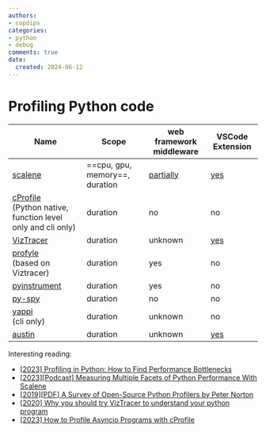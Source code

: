 ```yaml
---
authors:
- copdips
categories:
- python
- debug
comments: true
date:
  created: 2024-06-12
---
```


# Profiling Python code

| Name                                                                                       | Scope                          | web framework middleware                                       | VSCode Extension                                                                           |
| ------------------------------------------------------------------------------------------ | ------------------------------ | -------------------------------------------------------------- | ------------------------------------------------------------------------------------------ |
| [scalene](https://github.com/plasma-umass/scalene)                                         | ==cpu, gpu, memory==, duration | [partially](https://github.com/plasma-umass/scalene/issues/35) | [yes](https://marketplace.visualstudio.com/items?itemName=EmeryBerger.scalene)             |
| [cProfile](https://docs.python.org/3/library/profile.html)<br>(Python native, function level only and cli only) | duration                       | no                                                             | no                                                                                         |
| [VizTracer](https://github.com/gaogaotiantian/viztracer)                                   | duration                       | unknown                                                        | [yes](https://marketplace.visualstudio.com/items?itemName=gaogaotiantian.viztracer-vscode) |
| [profyle](https://github.com/vpcarlos/profyle)<br>(based on Viztracer)                     | duration                       | yes                                                            | no                                                                                         |
| [pyinstrument](https://github.com/joerick/pyinstrument)                                    | duration                       | yes                                                            | no                                                                                         |
| [py-spy](https://github.com/benfred/py-spy)                                                | duration                       | no                                                             | no                                                                                         |
| [yappi](https://github.com/sumerc/yappi)<br>(cli only)                                     | duration                       | unknown                                                        | no                                                                                         |
| [austin](https://github.com/P403n1x87/austin)                                              | duration                       | unknown                                                        | [yes](https://marketplace.visualstudio.com/items?itemName=p403n1x87.austin-vscode)         |

Interesting reading:

- [\[2023\] Profiling in Python: How to Find Performance Bottlenecks](https://realpython.com/python-profiling/)
- [\[2023\]\[Podcast\] Measuring Multiple Facets of Python Performance With Scalene](https://realpython.com/podcasts/rpp/172/)
- [\[2019\]\[PDF\] A Survey of Open-Source Python Profilers by Peter Norton](https://www.usenix.org/system/files/login/articles/login_winter19_12_norton.pdf)
- [\[2020\] Why you should try VizTracer to understand your python program](https://gaogaotiantian.medium.com/why-you-should-try-viztracer-to-understand-your-python-program-9e08ccbd5e97)
- [\[2023\] How to Profile Asyncio Programs with cProfile](https://superfastpython.com/profile-asyncio-programs/)

<!-- more -->
